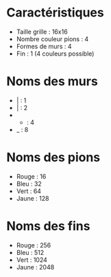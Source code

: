 # Caractéristiques

* Taille grille : 16x16
* Nombre couleur pions : 4
* Formes de murs : 4
* Fin : 1 (4 couleurs possible)

# Noms des murs

* |    : 1
*    | : 2
* - : 4
* _ : 8

# Noms des pions

* Rouge : 16
* Bleu : 32
* Vert : 64
* Jaune : 128

# Noms des fins

* Rouge : 256
* Bleu : 512
* Vert : 1024
* Jaune : 2048
